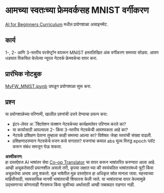 <!--
CO_OP_TRANSLATOR_METADATA:
{
  "original_hash": "48fdd704d483e19bc3d7464074c9fcbe",
  "translation_date": "2025-08-26T10:29:23+00:00",
  "source_file": "lessons/3-NeuralNetworks/04-OwnFramework/lab/README.md",
  "language_code": "mr"
}
-->
# आमच्या स्वतःच्या फ्रेमवर्कसह MNIST वर्गीकरण

[AI for Beginners Curriculum](https://github.com/microsoft/ai-for-beginners) मधील प्रयोगशाळा असाइनमेंट.

## कार्य

1-, 2- आणि 3-स्तरीय परसेप्ट्रॉन वापरून MNIST हस्तलिखित अंक वर्गीकरण समस्या सोडवा. आपण धड्यात विकसित केलेल्या न्यूरल नेटवर्क फ्रेमवर्कचा वापर करा.

## प्रारंभिक नोटबुक

[MyFW_MNIST.ipynb](../../../../../../lessons/3-NeuralNetworks/04-OwnFramework/lab/MyFW_MNIST.ipynb) उघडून प्रयोगशाळा सुरू करा.

## प्रश्न

या प्रयोगशाळेच्या परिणामी, खालील प्रश्नांची उत्तरे देण्याचा प्रयत्न करा:

- इंटर-लेयर अॅक्टिवेशन फंक्शन नेटवर्कच्या कार्यक्षमतेवर परिणाम करते का?
- या कार्यासाठी आपल्याला 2- किंवा 3-स्तरीय नेटवर्कची आवश्यकता आहे का?
- नेटवर्क प्रशिक्षण देताना तुम्हाला काही समस्या आल्या का? विशेषतः जेव्हा स्तरांची संख्या वाढली.
- प्रशिक्षणादरम्यान नेटवर्कचे वजन कसे वागतात? वजनांचा कमाल abs मूल्य विरुद्ध epoch प्लॉट करून संबंध समजून घेऊ शकता.

**अस्वीकरण**:  
हा दस्तऐवज AI भाषांतर सेवा [Co-op Translator](https://github.com/Azure/co-op-translator) चा वापर करून भाषांतरित करण्यात आला आहे. आम्ही अचूकतेसाठी प्रयत्नशील असलो तरी, कृपया लक्षात घ्या की स्वयंचलित भाषांतरांमध्ये त्रुटी किंवा अचूकतेचा अभाव असू शकतो. मूळ भाषेतील मूळ दस्तऐवज हा अधिकृत स्रोत मानला जावा. महत्त्वाच्या माहितीसाठी, व्यावसायिक मानवी भाषांतराची शिफारस केली जाते. या भाषांतराचा वापर केल्यामुळे उद्भवणाऱ्या कोणत्याही गैरसमज किंवा चुकीच्या अर्थासाठी आम्ही जबाबदार राहणार नाही.
